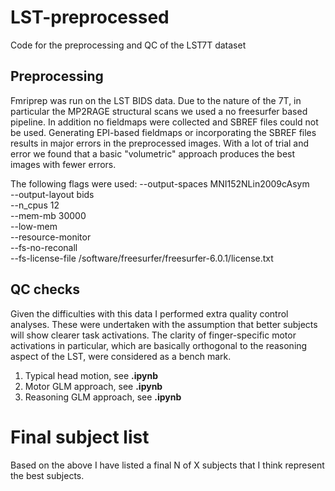 # LST-preprocessed
Code for the preprocessing and QC of the LST7T dataset

## Preprocessing
Fmriprep was run on the LST BIDS data. Due to the nature of the 7T, in particular the MP2RAGE structural scans we used a no freesurfer based pipeline. In addition no fieldmaps were collected and SBREF files could not be used. Generating EPI-based fieldmaps or incorporating the SBREF files results in major errors in the preprocessed images. With a lot of trial and error we found that a basic "volumetric" approach produces the best images with fewer errors.

The following flags were used:
  --output-spaces MNI152NLin2009cAsym \
  --output-layout bids \
  --n_cpus 12 \
  --mem-mb 30000 \
  --low-mem \
  --resource-monitor \
  --fs-no-reconall \
  --fs-license-file /software/freesurfer/freesurfer-6.0.1/license.txt
  
  ## QC checks
  Given the difficulties with this data I performed extra quality control analyses. These were undertaken with the assumption that better subjects will show clearer task activations. The clarity of finger-specific motor activations in particular, which are basically orthogonal to the reasoning aspect of the LST, were considered as a bench mark.
  1. Typical head motion, see __.ipynb__
  2. Motor GLM approach, see __.ipynb__
  3. Reasoning GLM approach, see __.ipynb__
  
  # Final subject list
  Based on the above I have listed a final N of X subjects that I think represent the best subjects.

